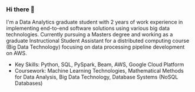### Hi there 👋

I'm a Data Analytics graduate student with 2 years of work experience in implementing end-to-end software solutions using various big data technologies. 
Currently pursuing a Masters degree and working as a graduate Instructional Student Assistant for a distributed computing course (Big Data Technology) focusing on data processing pipeline development on AWS.

- Key Skills: Python, SQL, PySpark, Beam, AWS, Google Cloud Platform
- Coursework: Machine Learning Technologies, Mathematical Methods for Data Analysis, Big Data Technology, Database Systems (NoSQL Databases)


<!--
**khan85/khan85** is a ✨ _special_ ✨ repository because its `README.md` (this file) appears on your GitHub profile.

Here are some ideas to get you started:

- 🔭 I’m currently working on ...
- 🌱 I’m currently learning ...
- 👯 I’m looking to collaborate on ...
- 🤔 I’m looking for help with ...
- 💬 Ask me about ...
- 📫 How to reach me: ...
- 😄 Pronouns: ...
- ⚡ Fun fact: ...
-->
